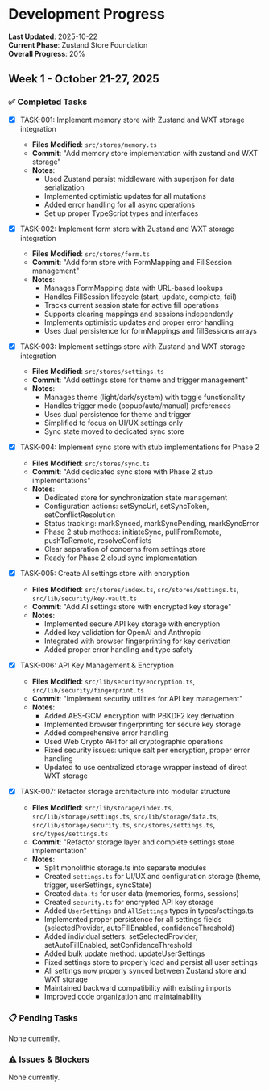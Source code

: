 # Development Progress

**Last Updated**: 2025-10-22  
**Current Phase**: Zustand Store Foundation  
**Overall Progress**: 20%

## Week 1 - October 21-27, 2025

### ✅ Completed Tasks

- [x] TASK-001: Implement memory store with Zustand and WXT storage integration
  - **Files Modified**: `src/stores/memory.ts`
  - **Commit**: "Add memory store implementation with zustand and WXT storage"
  - **Notes**:  
    - Used Zustand persist middleware with superjson for data serialization
    - Implemented optimistic updates for all mutations
    - Added error handling for all async operations
    - Set up proper TypeScript types and interfaces

- [x] TASK-002: Implement form store with Zustand and WXT storage integration
  - **Files Modified**: `src/stores/form.ts`
  - **Commit**: "Add form store with FormMapping and FillSession management"
  - **Notes**:
    - Manages FormMapping data with URL-based lookups
    - Handles FillSession lifecycle (start, update, complete, fail)
    - Tracks current session state for active fill operations
    - Supports clearing mappings and sessions independently
    - Implements optimistic updates and proper error handling
    - Uses dual persistence for formMappings and fillSessions arrays

- [x] TASK-003: Implement settings store with Zustand and WXT storage integration
  - **Files Modified**: `src/stores/settings.ts`
  - **Commit**: "Add settings store for theme and trigger management"
  - **Notes**:
    - Manages theme (light/dark/system) with toggle functionality
    - Handles trigger mode (popup/auto/manual) preferences
    - Uses dual persistence for theme and trigger
    - Simplified to focus on UI/UX settings only
    - Sync state moved to dedicated sync store

- [x] TASK-004: Implement sync store with stub implementations for Phase 2
  - **Files Modified**: `src/stores/sync.ts`
  - **Commit**: "Add dedicated sync store with Phase 2 stub implementations"
  - **Notes**:
    - Dedicated store for synchronization state management
    - Configuration actions: setSyncUrl, setSyncToken, setConflictResolution
    - Status tracking: markSynced, markSyncPending, markSyncError
    - Phase 2 stub methods: initiateSync, pullFromRemote, pushToRemote, resolveConflicts
    - Clear separation of concerns from settings store
    - Ready for Phase 2 cloud sync implementation

- [x] TASK-005: Create AI settings store with encryption
  - **Files Modified**: `src/stores/index.ts`, `src/stores/settings.ts`, `src/lib/security/key-vault.ts`
  - **Commit**: "Add AI settings store with encrypted key storage"
  - **Notes**:  
    - Implemented secure API key storage with encryption
    - Added key validation for OpenAI and Anthropic
    - Integrated with browser fingerprinting for key derivation
    - Added proper error handling and type safety

- [x] TASK-006: API Key Management & Encryption
  - **Files Modified**: `src/lib/security/encryption.ts`, `src/lib/security/fingerprint.ts`
  - **Commit**: "Implement security utilities for API key management"
  - **Notes**:  
    - Added AES-GCM encryption with PBKDF2 key derivation
    - Implemented browser fingerprinting for secure key storage
    - Added comprehensive error handling
    - Used Web Crypto API for all cryptographic operations
    - Fixed security issues: unique salt per encryption, proper error handling
    - Updated to use centralized storage wrapper instead of direct WXT storage

- [x] TASK-007: Refactor storage architecture into modular structure
  - **Files Modified**: `src/lib/storage/index.ts`, `src/lib/storage/settings.ts`, `src/lib/storage/data.ts`, `src/lib/storage/security.ts`, `src/stores/settings.ts`, `src/types/settings.ts`
  - **Commit**: "Refactor storage layer and complete settings store implementation"
  - **Notes**:  
    - Split monolithic storage.ts into separate modules
    - Created `settings.ts` for UI/UX and configuration storage (theme, trigger, userSettings, syncState)
    - Created `data.ts` for user data (memories, forms, sessions)
    - Created `security.ts` for encrypted API key storage
    - Added `UserSettings` and `AllSettings` types in types/settings.ts
    - Implemented proper persistence for all settings fields (selectedProvider, autoFillEnabled, confidenceThreshold)
    - Added individual setters: setSelectedProvider, setAutoFillEnabled, setConfidenceThreshold
    - Added bulk update method: updateUserSettings
    - Fixed settings store to properly load and persist all user settings
    - All settings now properly synced between Zustand store and WXT storage
    - Maintained backward compatibility with existing imports
    - Improved code organization and maintainability

### 📋 Pending Tasks

None currently.

### ⚠️ Issues & Blockers

None currently.

